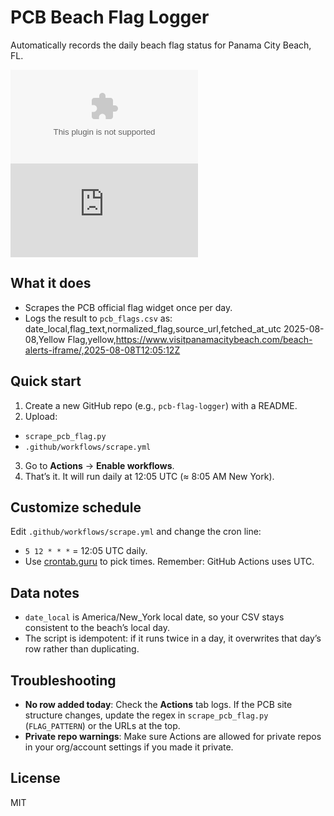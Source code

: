 # PCB Beach Flag Logger

Automatically records the daily beach flag status for Panama City Beach, FL.

![PCB Flag](https://github.com/GandalfGrey89/pcb-flag-logger/blob/main/pcb_flags.csv)
![NOAA SRF](https://github.com/GandalfGrey89/pcb-flag-logger/blob/main/data/noaa_pcb_srf_log.tsv)


## What it does
- Scrapes the PCB official flag widget once per day.
- Logs the result to `pcb_flags.csv` as:
date_local,flag_text,normalized_flag,source_url,fetched_at_utc
2025-08-08,Yellow Flag,yellow,https://www.visitpanamacitybeach.com/beach-alerts-iframe/,2025-08-08T12:05:12Z
  
## Quick start
1. Create a new GitHub repo (e.g., `pcb-flag-logger`) with a README.
2. Upload:
 - `scrape_pcb_flag.py`
 - `.github/workflows/scrape.yml`
3. Go to **Actions** → **Enable workflows**.
4. That’s it. It will run daily at 12:05 UTC (≈ 8:05 AM New York).

## Customize schedule
Edit `.github/workflows/scrape.yml` and change the cron line:
- `5 12 * * *` = 12:05 UTC daily.
- Use [crontab.guru](https://crontab.guru) to pick times. Remember: GitHub Actions uses UTC.

## Data notes
- `date_local` is America/New_York local date, so your CSV stays consistent to the beach’s local day.
- The script is idempotent: if it runs twice in a day, it overwrites that day’s row rather than duplicating.

## Troubleshooting
- **No row added today**: Check the **Actions** tab logs. If the PCB site structure changes, update the regex in `scrape_pcb_flag.py` (`FLAG_PATTERN`) or the URLs at the top.
- **Private repo warnings**: Make sure Actions are allowed for private repos in your org/account settings if you made it private.

## License
MIT
